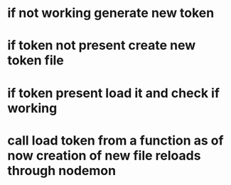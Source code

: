 # if not working generate new token
# if token not present create new token file
# if token present load it and check if working

# call load token from a function as of now creation of new file reloads through nodemon